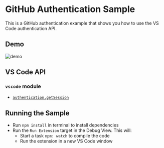 # GitHub Authentication Sample

This is a GitHub authentication example that shows you how to use the VS Code authentication API.

## Demo

![demo](demo.gif)

## VS Code API

### `vscode` module

- [`authentication.getSession`](https://code.visualstudio.com/api/references/vscode-api#authentication.getSession)

## Running the Sample

- Run `npm install` in terminal to install dependencies
- Run the `Run Extension` target in the Debug View. This will:
	- Start a task `npm: watch` to compile the code
	- Run the extension in a new VS Code window
